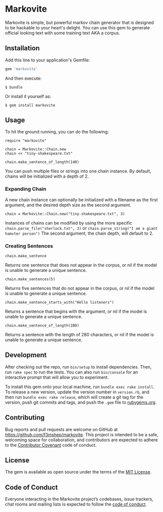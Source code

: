 # Markovite

Markovite is simple, but powerful markov chain generator that is designed to be hackable to your heart's delight. You can use this gem to generate official looking text with some training text AKA a corpus.

## Installation

Add this line to your application's Gemfile:

```ruby
gem 'markovite'
```

And then execute:

    $ bundle

Or install it yourself as:

    $ gem install markovite

## Usage

To hit the ground running, you can do the following:

```
require "markovite"

chain = Markovite::Chain.new
chain << "tiny-shakespeare.txt"

chain.make_sentence_of_length(140)

```

You can push multiple files or strings into one chain instance. By default, chains will be initialized with a depth of 2. 

### Expanding Chain
A new chain instance can optionally be initialized with
a filename as the first argument, and the desired depth size as the second argument.

`chain = Markovite::Chain.new("tiny-shakespeare.txt", 3)`

Instances of chains can be modified by using the more specific 
`chain.parse_file("sherlock.txt", 3)`
or
`chain.parse_string("I am a giant hamster person")`
The second argument, the chain depth, will default to 2.

### Creating Sentences

`chain.make_sentence`

Returns one sentence that does not appear in the corpus, or nil if the model is unable to generate a unique sentence.

`chain.make_sentences(5)`

Returns five sentences that do not appear in the corpus, or nil if the model is unable to generate a unique sentence.

`chain.make_sentence_starts_with("Hello listeners")`

Returns a sentence that begins with the argument, or nil if the model is unable to generate a unique sentence.

`chain.make_sentence_of_length(280)`

Returns a sentence with the length of 280 characters, or nil if the model is unable to generate a unique sentence.


## Development

After checking out the repo, run `bin/setup` to install dependencies. Then, run `rake spec` to run the tests. You can also run `bin/console` for an interactive prompt that will allow you to experiment.

To install this gem onto your local machine, run `bundle exec rake install`. To release a new version, update the version number in `version.rb`, and then run `bundle exec rake release`, which will create a git tag for the version, push git commits and tags, and push the `.gem` file to [rubygems.org](https://rubygems.org).

## Contributing

Bug reports and pull requests are welcome on GitHub at https://github.com/f3mshep/markovite. This project is intended to be a safe, welcoming space for collaboration, and contributors are expected to adhere to the [Contributor Covenant](http://contributor-covenant.org) code of conduct.

## License

The gem is available as open source under the terms of the [MIT License](https://opensource.org/licenses/MIT).

## Code of Conduct

Everyone interacting in the Markovite project’s codebases, issue trackers, chat rooms and mailing lists is expected to follow the [code of conduct](https://github.com/f3mshep/markovite/blob/master/CODE_OF_CONDUCT.md).
